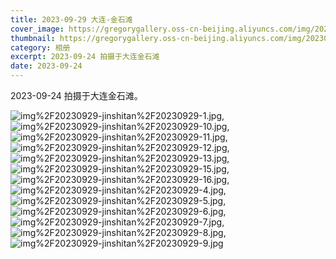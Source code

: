 ```yaml
---
title: 2023-09-29 大连-金石滩
cover_image: https://gregorygallery.oss-cn-beijing.aliyuncs.com/img/20230929-jinshitan/20230929-9.jpg
thumbnail: https://gregorygallery.oss-cn-beijing.aliyuncs.com/img/20230929-jinshitan/20230929-11.jpg
category: 相册
excerpt: 2023-09-24 拍摄于大连金石滩
date: 2023-09-24
---
```


2023-09-24 拍摄于大连金石滩。


![img%2F20230929-jinshitan%2F20230929-1.jpg]( https://gregorygallery.oss-cn-beijing.aliyuncs.com/img/20230929-jinshitan/20230929-1.jpg "img%2F20230929-jinshitan%2F20230929-1.jpg"),
![img%2F20230929-jinshitan%2F20230929-10.jpg]( https://gregorygallery.oss-cn-beijing.aliyuncs.com/img/20230929-jinshitan/20230929-10.jpg "img%2F20230929-jinshitan%2F20230929-10.jpg"),
![img%2F20230929-jinshitan%2F20230929-11.jpg]( https://gregorygallery.oss-cn-beijing.aliyuncs.com/img/20230929-jinshitan/20230929-11.jpg "img%2F20230929-jinshitan%2F20230929-11.jpg"),
![img%2F20230929-jinshitan%2F20230929-12.jpg]( https://gregorygallery.oss-cn-beijing.aliyuncs.com/img/20230929-jinshitan/20230929-12.jpg "img%2F20230929-jinshitan%2F20230929-12.jpg"),
![img%2F20230929-jinshitan%2F20230929-13.jpg]( https://gregorygallery.oss-cn-beijing.aliyuncs.com/img/20230929-jinshitan/20230929-13.jpg "img%2F20230929-jinshitan%2F20230929-13.jpg"),
![img%2F20230929-jinshitan%2F20230929-15.jpg]( https://gregorygallery.oss-cn-beijing.aliyuncs.com/img/20230929-jinshitan/20230929-15.jpg "img%2F20230929-jinshitan%2F20230929-15.jpg"),
![img%2F20230929-jinshitan%2F20230929-16.jpg]( https://gregorygallery.oss-cn-beijing.aliyuncs.com/img/20230929-jinshitan/20230929-16.jpg "img%2F20230929-jinshitan%2F20230929-16.jpg"),
![img%2F20230929-jinshitan%2F20230929-4.jpg]( https://gregorygallery.oss-cn-beijing.aliyuncs.com/img/20230929-jinshitan/20230929-4.jpg "img%2F20230929-jinshitan%2F20230929-4.jpg"),
![img%2F20230929-jinshitan%2F20230929-5.jpg]( https://gregorygallery.oss-cn-beijing.aliyuncs.com/img/20230929-jinshitan/20230929-5.jpg "img%2F20230929-jinshitan%2F20230929-5.jpg"),
![img%2F20230929-jinshitan%2F20230929-6.jpg]( https://gregorygallery.oss-cn-beijing.aliyuncs.com/img/20230929-jinshitan/20230929-6.jpg "img%2F20230929-jinshitan%2F20230929-6.jpg"),
![img%2F20230929-jinshitan%2F20230929-7.jpg]( https://gregorygallery.oss-cn-beijing.aliyuncs.com/img/20230929-jinshitan/20230929-7.jpg "img%2F20230929-jinshitan%2F20230929-7.jpg"),
![img%2F20230929-jinshitan%2F20230929-8.jpg]( https://gregorygallery.oss-cn-beijing.aliyuncs.com/img/20230929-jinshitan/20230929-8.jpg "img%2F20230929-jinshitan%2F20230929-8.jpg"),
![img%2F20230929-jinshitan%2F20230929-9.jpg]( https://gregorygallery.oss-cn-beijing.aliyuncs.com/img/20230929-jinshitan/20230929-9.jpg "img%2F20230929-jinshitan%2F20230929-9.jpg")
